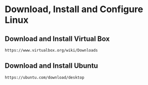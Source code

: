 # Download, Install and Configure Linux

## Download and Install Virtual Box
```
https://www.virtualbox.org/wiki/Downloads
```

## Download and Install Ubuntu
```
https://ubuntu.com/download/desktop
```

